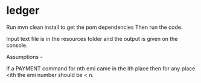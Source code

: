 # ledger

Run mvn clean install to get the pom dependencies
Then run the code.

Input text file is in the resources folder and the output is given on the console.

Assumptions - 

If a PAYMENT command for nth emi came in the ith place then for any place <ith the emi number should be < n.
